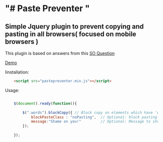 "# Paste Preventer " 
=====================


Simple Jquery plugin to prevent copying and pasting in all browsers( focused on mobile browsers )
----------------------------------------------------------------------------------------------------
This plugin is based on answers from this [SO Question]( http://stackoverflow.com/questions/32796176/prevent-user-from-copying-text-on-browsers )


[Demo]( http://jsfiddle.net/pv6r0x1a/2/ )





Iinstallation:

```html
    <script src="pastepreventer.min.js"></script>
```



Usage:
```javascript

    $(document).ready(function(){
    
        $(".words").blockCopy({ // Block copy on elements which have 'words' class
            blockPasteClass : "noPasting",  // Optional: block pasting on inputs (or textareas) which have 'noPasting' class
            message:"Shame on you!"         // Optional: Message to show if user tried to paste
        });
        
    });

```
